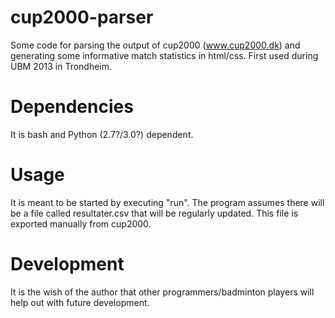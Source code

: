 cup2000-parser
==============

Some code for parsing the output of cup2000 (www.cup2000.dk) and generating some informative match statistics in html/css. First used during UBM 2013 in Trondheim.

Dependencies
==============
It is bash and Python (2.7?/3.0?) dependent.

Usage
==============
It is meant to be started by executing "run".
The program assumes there will be a file called resultater.csv that will be regularly updated. 
This file is exported manually from cup2000.

Development
==============
It is the wish of the author that other programmers/badminton players will help out with future development.
